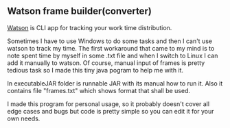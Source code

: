 ## Watson frame builder(converter)


[Watson](https://github.com/TailorDev/Watson) is CLI app for tracking your work time distribution.

Sometimes I have to use Windows to do some tasks and then I can't use watson to track my time.
The first workaround that came to my mind is to note spent time by myself in some .txt file and when I switch to Linux I can add it manually to watson.
Of course, manual input of frames is pretty tedious task so I made this tiny java pogram to help me with it. 

In executableJAR folder is runnable JAR with its manual how to run it. Also it contains file "frames.txt" which shows format that shall be used.

I made this program for personal usage, so it probably doesn't cover all edge cases and bugs but code is pretty simple so you can edit it for your own needs.
